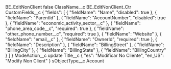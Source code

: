<?xml version="1.0" encoding="UTF-8"?>
<CustomMetadata xmlns="http://soap.sforce.com/2006/04/metadata" xmlns:xsi="http://www.w3.org/2001/XMLSchema-instance" xmlns:xsd="http://www.w3.org/2001/XMLSchema">
    <label>BE_EditNonClient</label>
    <protected>false</protected>
    <values>
        <field>ClassName__c</field>
        <value xsi:type="xsd:string">BE_EditNonClient_Ctr</value>
    </values>
    <values>
        <field>CustomFields__c</field>
        <value xsi:type="xsd:string">{
&quot;fields&quot;: [
{
&quot;fieldName&quot;: &quot;Name&quot;,
&quot;disabled&quot;: true
},
{
&quot;fieldName&quot;: &quot;ParentId&quot;
},
{
&quot;fieldName&quot;: &quot;AccountNumber&quot;,
&quot;disabled&quot;: true
},
{
&quot;fieldName&quot;: &quot;economic_activity_sector__c&quot;
},
{
&quot;fieldName&quot;: &quot;phone_area_code__c&quot;,
&quot;required&quot;: true
},
{
&quot;fieldName&quot;: &quot;other_phone_number__c&quot;,
&quot;required&quot;: true
},
{
&quot;fieldName&quot;: &quot;Website&quot;
},
{
&quot;fieldName&quot;: &quot;email__c&quot;
},
{
&quot;fieldName&quot;: &quot;OwnerId&quot;,
&quot;required&quot;: true
},
{
&quot;fieldName&quot;: &quot;Description&quot;
},
{
&quot;fieldName&quot;: &quot;BillingStreet&quot;
},
{
&quot;fieldName&quot;: &quot;BillingCity&quot;
},
{
&quot;fieldName&quot;: &quot;BillingState&quot;
},
{
&quot;fieldName&quot;: &quot;BillingCountry&quot;
}
]
}</value>
    </values>
    <values>
        <field>ModeAction__c</field>
        <value xsi:type="xsd:string">update</value>
    </values>
    <values>
        <field>Title__c</field>
        <value xsi:type="xsd:string">{ &quot;es&quot;: &quot;Modificar No Cliente&quot;, &quot;en_US&quot;: &quot;Modify Non Client&quot; }</value>
    </values>
    <values>
        <field>sObjectType__c</field>
        <value xsi:type="xsd:string">Account</value>
    </values>
</CustomMetadata>
